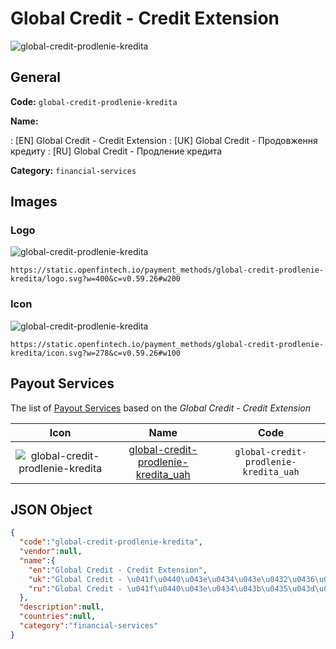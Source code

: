 
# Global Credit - Credit Extension 
![global-credit-prodlenie-kredita](https://static.openfintech.io/payment_methods/global-credit-prodlenie-kredita/logo.svg?w=400&c=v0.59.26#w200)  

## General 
**Code:** `global-credit-prodlenie-kredita` 
 
**Name:** 
 
:	[EN] Global Credit - Credit Extension 
:	[UK] Global Credit - Продовження кредиту 
:	[RU] Global Credit - Продление кредита 
 
**Category:** `financial-services` 
 

## Images 

### Logo 
![global-credit-prodlenie-kredita](https://static.openfintech.io/payment_methods/global-credit-prodlenie-kredita/logo.svg?w=400&c=v0.59.26#w200)  

```
https://static.openfintech.io/payment_methods/global-credit-prodlenie-kredita/logo.svg?w=400&c=v0.59.26#w200
```  

### Icon 
![global-credit-prodlenie-kredita](https://static.openfintech.io/payment_methods/global-credit-prodlenie-kredita/icon.svg?w=278&c=v0.59.26#w100)  

```
https://static.openfintech.io/payment_methods/global-credit-prodlenie-kredita/icon.svg?w=278&c=v0.59.26#w100
```  

## Payout Services 
 
The list of [Payout Services](/payout-services/) based on the _Global Credit - Credit Extension_ 

|Icon|Name|Code| 
|:---:|:---:|:---:| 
|![global-credit-prodlenie-kredita](https://static.openfintech.io/payout_methods/global-credit-prodlenie-kredita/icon.svg?w=278&c=v0.59.26#w40) |[global-credit-prodlenie-kredita_uah](/payout-services/global-credit-prodlenie-kredita_uah/)|`global-credit-prodlenie-kredita_uah`| 
 

## JSON Object 

```json
{
  "code":"global-credit-prodlenie-kredita",
  "vendor":null,
  "name":{
    "en":"Global Credit - Credit Extension",
    "uk":"Global Credit - \u041f\u0440\u043e\u0434\u043e\u0432\u0436\u0435\u043d\u043d\u044f \u043a\u0440\u0435\u0434\u0438\u0442\u0443",
    "ru":"Global Credit - \u041f\u0440\u043e\u0434\u043b\u0435\u043d\u0438\u0435 \u043a\u0440\u0435\u0434\u0438\u0442\u0430"
  },
  "description":null,
  "countries":null,
  "category":"financial-services"
}
```  

